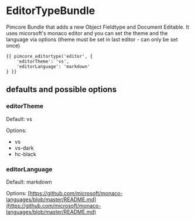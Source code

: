 # EditorTypeBundle

Pimcore Bundle that adds a new Object Fieldtype and Document Editable. It uses micorsoft's monaco editor and you can set the theme and the language via options (theme must be set in last editor - can only be set once)

```twig
{{ pimcore_editortype('editor', {
    'editorTheme': 'vs',
    'editorLanguage': 'markdown'
} }}
```

## defaults and possible options

### editorTheme

Default: vs

Options:
- vs
- vs-dark
- hc-black

### editorLanguage

Default: markdown

Options: [https://github.com/microsoft/monaco-languages/blob/master/README.md](https://github.com/microsoft/monaco-languages/blob/master/README.md)

